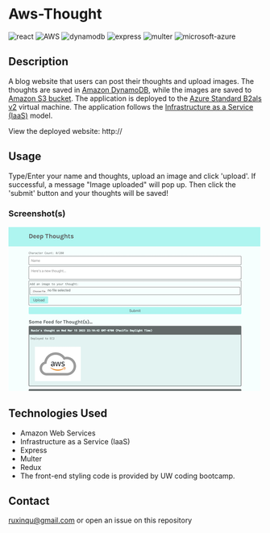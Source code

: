 # Aws-Thought

![react](https://img.shields.io/badge/React-20232A?style=for-the-badge&logo=react&logoColor=61DAFB)
![AWS](https://img.shields.io/badge/Amazon_AWS-FF9900?style=for-the-badge&logo=amazonaws&logoColor=white)
![dynamodb](https://img.shields.io/badge/Amazon%20DynamoDB-4053D6?style=for-the-badge&logo=Amazon%20DynamoDB&logoColor=white)
![express](https://img.shields.io/badge/Express.js-000000?style=for-the-badge&logo=express&logoColor=white)
![multer](https://img.shields.io/badge/Multer-ff6600?style=for-the-badge&logoColor=white)
![microsoft-azure](https://img.shields.io/badge/microsoft%20azure-0089D6?style=for-the-badge&logo=microsoft-azure&logoColor=white)

## Description

A blog website that users can post their thoughts and upload images. The thoughts are saved in [Amazon DynamoDB](https://aws.amazon.com/dynamodb/), while the images are saved to [Amazon S3 bucket](https://aws.amazon.com/s3/). The application is deployed to the [Azure Standard B2als v2](https://learn.microsoft.com/en-us/azure/virtual-machines/basv2) virtual machine. The application follows the [Infrastructure as a Service (IaaS)](https://aws.amazon.com/what-is/iaas/) model.

View the deployed website: http://

## Usage

Type/Enter your name and thoughts, upload an image and click 'upload'. If successful, a message "Image uploaded" will pop up. Then click the 'submit' button and your thoughts will be saved!

### Screenshot(s)

![demo](./client/public/assets/demo.png)

## Technologies Used

- Amazon Web Services
- Infrastructure as a Service (IaaS)
- Express
- Multer
- Redux
- The front-end styling code is provided by UW coding bootcamp.

## Contact

ruxinqu@gmail.com or open an issue on this repository
